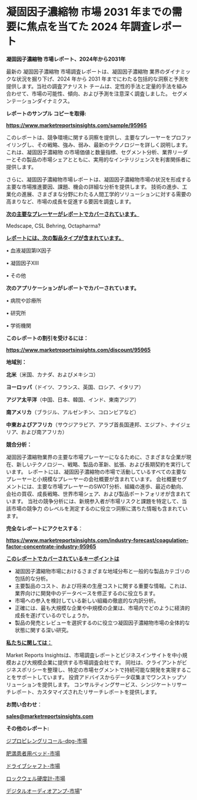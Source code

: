 # 凝固因子濃縮物 市場 2031 年までの需要に焦点を当てた 2024 年調査レポート

<strong>凝固因子濃縮物 市場レポート、2024年から2031年</strong>

最新の 凝固因子濃縮物 市場調査レポートは、凝固因子濃縮物 業界のダイナミックな状況を掘り下げ、2024 年から 2031 年までにわたる包括的な洞察と予測を提供します。当社の調査アナリスト チームは、定性的手法と定量的手法を組み合わせて、市場の可能性、傾向、および予測を注意深く調査しました。 セグメンテーションダイナミクス。



<strong>レポートのサンプル コピーを取得:</strong> <a href=https://www.marketreportsinsights.com/sample/95965>

<strong><u>https://www.marketreportsinsights.com/sample/95965</u></strong></a>

このレポートは、競争環境に関する洞察を提供し、主要なプレーヤーをプロファイリングし、その戦略、強み、弱み、最新のテクノロジーを詳しく説明します。 これは、凝固因子濃縮物 の市場価値と数量指標、セグメント分析、業界リーダーとその製品の市場シェアとともに、実用的なインテリジェンスを利害関係者に提供します。

さらに、凝固因子濃縮物市場レポートは、凝固因子濃縮物市場の状況を形成する主要な市場推進要因、課題、機会の詳細な分析を提供します。 技術の進歩、工業化の進展、さまざまな分野にわたる人間工学的ソリューションに対する需要の高まりなど、市場の成長を促進する要因を調査します。



<strong><u>次の主要なプレーヤーがレポートでカバーされています。</u></strong>

Medscape, CSL Behring, Octapharma?



<strong><u><b>レポートには、次の製品タイプが含まれています。</b></u></strong>

• 血液凝固第IX因子

• 凝固因子XIII

• その他



<strong><b>次のアプリケーションがレポートでカバーされています。</b></strong>

• 病院や診療所

• 研究所

• 学術機関



<strong><b>このレポートの割引を受けるには：</b></strong><a href=https://www.marketreportsinsights.com/discount/95965>

<strong><u>https://www.marketreportsinsights.com/discount/95965</u></strong></a>



<strong>地域別：</strong>



<strong>北米</strong>（米国、カナダ、およびメキシコ）



<strong>ヨーロッパ</strong>（ドイツ、フランス、英国、ロシア、イタリア）



<strong>アジア太平洋</strong>（中国、日本、韓国、インド、東南アジア）



<strong>南アメリカ</strong>（ブラジル、アルゼンチン、コロンビアなど）



<strong>中東およびアフリカ</strong>（サウジアラビア、アラブ首長国連邦、エジプト、ナイジェリア、および南アフリカ）



<strong>競合分析：</strong>

凝固因子濃縮物業界の主要な市場プレーヤーになるために、さまざまな企業が現在、新しいテクノロジー、戦略、製品の革新、拡張、および長期契約を実行しています。 レポートには、凝固因子濃縮物の市場で活動しているすべての主要なプレーヤーと小規模なプレーヤーの会社概要が含まれています。 会社概要セグメントには、主要な市場プレーヤーのSWOT分析、組織の進歩、最近の動向、会社の買収、成長戦略、世界市場シェア、および製品ポートフォリオが含まれています。 当社の競争分析には、新規参入者が市場リスクと課題を特定して、当該市場の競争力 のレベルを測定するのに役立つ洞察に満ちた情報も含まれています。



<strong>完全なレポートにアクセスする</strong>：

<a href=https://www.marketreportsinsights.com/industry-forecast/coagulation-factor-concentrate-industry-95965>

<strong><u>https://www.marketreportsinsights.com/industry-forecast/coagulation-factor-concentrate-industry-95965</u></strong></a>



<strong><u><b>このレポートでカバーされているキーポイントは</b></u></strong>
<ul>
  <li>凝固因子濃縮物市場におけるさまざまな地域分布と一般的な製品カテゴリの包括的な分析。</li>
  <li>主要製品のコスト、および将来の生産コストに関する重要な情報。これは、業界向けに開発中のデータベースを修正するのに役立ちます。</li>
  <li>市場への参入を検討している新しい組織の徹底的な内訳分析。</li>
  <li>正確には、最も大規模な企業や中規模の企業は、市場内でどのように経済的成長を遂げているのでしょうか。</li>
  <li>製品の発売とレビューを選択するのに役立つ凝固因子濃縮物市場の全体的な状態に関する深い研究。</li>
</ul>


<strong><u><b>私たちに関しては：</b></u></strong>

Market Reports Insightsは、市場調査レポートとビジネスインサイトを中小規模および大規模企業に提供する市場調査会社です。 同社は、クライアントがビジネスポリシーを整理し、特定の市場セグメントで持続可能な開発を実現することをサポートしています。 投資アドバイスからデータ収集までワンストップソリューションを提供します。 コンサルティングサービス、シンジケートリサーチレポート、カスタマイズされたリサーチレポートを提供します。



<strong><b>お問い合わせ</b></strong>：

<a href=mailto:sales@marketreportsinsights.com>

<strong><u>sales@marketreportsinsights.com</u></strong></a>



<strong>その他のレポート:</strong>

<a href=https://www.linkedin.com/pulse/ジプロピレングリコール-dpg-市場-2023-収益と成長ドライバー-2030-8l8tf/>ジプロピレングリコール-dpg-市場</a>

<a href=https://www.linkedin.com/pulse/肥満患者用ベッド-市場-2023-swot-分析と成長率-2030-analytics-avenue-360-analysis-frnkf/>肥満患者用ベッド-市場</a>

<a href=https://www.linkedin.com/pulse/ドライブシャフト-市場-2023-収益と成長ドライバー-2030-consumer-connection-collective-360-hwfhf/>ドライブシャフト-市場</a>

<a href=https://www.linkedin.com/pulse/ロックウェル硬度計-市場-2023-総利益と主要ベンダー-2030-data-dive-discoveries-24-analysis-qn3sf/>ロックウェル硬度計-市場</a>

<a href=https://www.linkedin.com/pulse/デジタルオーディオアンプ-市場-2023-swot-分析と成長率-2030-pr-news-hub-dm9vf/>デジタルオーディオアンプ-市場</a>"
